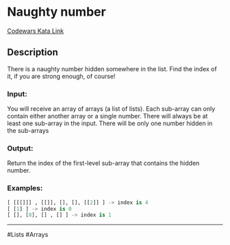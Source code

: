# Naughty number

[Codewars Kata Link](https://www.codewars.com/kata/679bdbe30a5faf7bbf634e0f/python)

## Description

There is a naughty number hidden somewhere in the list. Find the index of it, if you are strong enough, of course!

### Input:
You will receive an array of arrays (a list of lists).
Each sub-array can only contain either another array or a single number.
There will always be at least one sub-array in the input.
There will be only one number hidden in the sub-arrays

### Output:
Return the index of the first-level sub-array that contains the hidden number.

### Examples:

```python
[ [[[]]] , [[]], [], [], [[2]] ] -> index is 4
[ [1] ] -> index is 0
[ [], [8], [] , [] ] -> index is 1
```

---

#Lists #Arrays